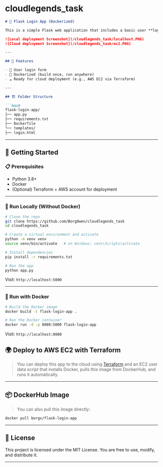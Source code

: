 # cloudlegends_task

```markdown
# 🔐 Flask Login App (Dockerized)

This is a simple Flask web application that includes a basic user **login** functionality. It's fully containerized with Docker, making it easy to run locally or deploy to the cloud (e.g., AWS EC2 with Terraform).

![Local deployment Screenshot](/cloudlegends_task/localhost.PNG)
![Cloud deployment Screenshot](/cloudlegends_task/ec2.PNG)

---

## 🌟 Features

- 📝 User login form
- 🐳 Dockerized (build once, run anywhere)
- ☁️ Ready for cloud deployment (e.g., AWS EC2 via Terraform)

---

## 🏗️ Folder Structure

```bash
flask-login-app/
├── app.py
├── requirements.txt
├── Dockerfile
└── templates/
├── login.html

````
---

## 🚀 Getting Started

### 📋 Prerequisites

- Python 3.8+
- Docker
- (Optional) Terraform + AWS account for deployment

---

### 🧪 Run Locally (Without Docker)

```bash
# Clone the repo
git clone https://github.com/BorgOwen/cloudlegends_task
cd cloudlegends_task

# Create a virtual environment and activate
python -m venv venv
source venv/bin/activate   # on Windows: venv\Scripts\activate

# Install dependencies
pip install -r requirements.txt

# Run the app
python app.py
````

Visit: `http://localhost:5000`

---

### 🐳 Run with Docker

```bash
# Build the Docker image
docker build -t flask-login-app .

# Run the Docker container
docker run -d -p 8080:5000 flask-login-app
```

Visit: `http://localhost:8080`


## 🌍 Deploy to AWS EC2 with Terraform

> You can deploy this app to the cloud using [Terraform](https://www.terraform.io/) and an EC2 user data script that installs Docker, pulls this image from DockerHub, and runs it automatically.

---

## 📦 DockerHub Image

> You can also pull this image directly:

```bash
docker pull borgx/flask-login-app
```

---

## 📄 License

This project is licensed under the MIT License. You are free to use, modify, and distribute it.

---


